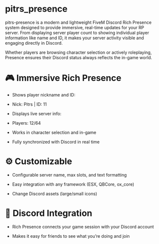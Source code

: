 # pitrs_presence

pitrs-presence is a modern and lightweight FiveM Discord Rich Presence system designed to provide immersive, real-time updates for your RP server. From displaying server player count to showing individual player information like name and ID, it makes your server activity visible and engaging directly in Discord.

Whether players are browsing character selection or actively roleplaying, Presence ensures their Discord status always reflects the in-game world.

# 🎮 Immersive Rich Presence

* Shows player nickname and ID:
* Nick: Pitrs | ID: 11

* Displays live server info:
* Players: 12/64

* Works in character selection and in-game

* Fully synchronized with Discord in real time

# ⚙️ Customizable

* Configurable server name, max slots, and text formatting

* Easy integration with any framework (ESX, QBCore, ox_core)

* Change Discord assets (large/small icons)

# 🔗 Discord Integration

* Rich Presence connects your game session with your Discord account

* Makes it easy for friends to see what you’re doing and join
